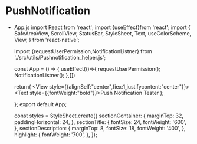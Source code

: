 # PushNotification
  * App.js
    import React from 'react';
    import {useEffect}from 'react';
    import {
      SafeAreaView,
      ScrollView,
      StatusBar,
      StyleSheet,
      Text,
      useColorScheme,
      View,
    } from 'react-native';

    import {requestUserPermission,NotificationListner}
     from './src/utils/Pushnotification_helper.js';

      const App = () => {
        useEffect(()=>{
          requestUserPermission();
          NotificationListner();
        },[])

    return(
    <View style={{alignSelf:"center",fiex:1,justifycontent:"center"}}>
    <Text style={{fontWeight:"bold"}}>Push Notification Tester</Text>
    </View>
    );

    };
    export default App;

    const styles = StyleSheet.create({
      sectionContainer: {
        marginTop: 32,
        paddingHorizontal: 24,
      },
      sectionTitle: {
        fontSize: 24,
        fontWeight: '600',
      },
      sectionDescription: {
        marginTop: 8,
        fontSize: 18,
        fontWeight: '400',
      },
      highlight: {
        fontWeight: '700',
      },
    });
